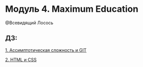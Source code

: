 # Модуль 4. Maximum Education
@Всевидящий Лосось

## ДЗ:
[1. Ассимптотическая сложность и GIT](https://github.com/RealVelvetVixen/module_4/blob/main/1%20Lesson/)

[2. HTML и CSS](https://github.com/RealVelvetVixen/module_4/tree/main/2%20Lesson/homework) 


